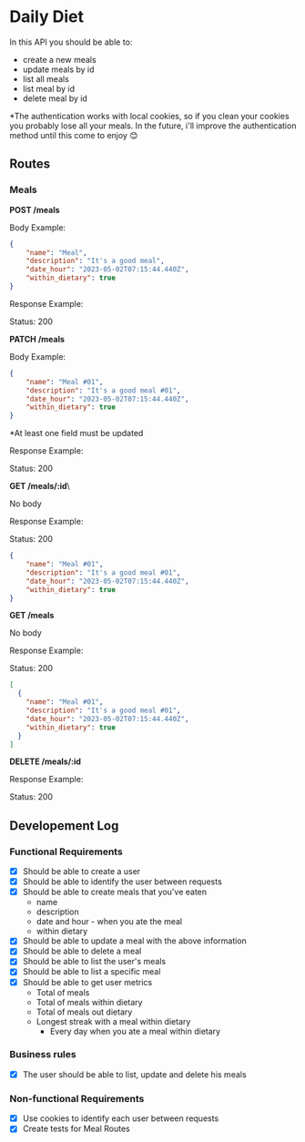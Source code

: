 # Daily Diet 

In this API you should be able to:
- create a new meals
- update meals by id
- list all meals
- list meal by id
- delete meal by id

*The authentication works with local cookies, so if you clean your cookies you probably lose all your meals. In the future, i'll improve the authentication method until this come to enjoy 😊

## Routes

### Meals

**POST /meals**
<p>Body Example:</p>

```json
{
	"name": "Meal",
	"description": "It's a good meal",
	"date_hour": "2023-05-02T07:15:44.440Z",
	"within_dietary": true
}
```
<p>Response Example:</p>
<p>Status: 200</p>

**PATCH /meals**
<p>Body Example:</p>

```json
{
	"name": "Meal #01",
	"description": "It's a good meal #01",
	"date_hour": "2023-05-02T07:15:44.440Z",
	"within_dietary": true
}
```
*At least one field must be updated

<p>Response Example:</p>
<p>Status: 200</p>

**GET /meals/:id**\
<p>No body</p>
<p>Response Example:</p>
<p>Status: 200</p>

```json
{
	"name": "Meal #01",
	"description": "It's a good meal #01",
	"date_hour": "2023-05-02T07:15:44.440Z",
	"within_dietary": true
}
```

**GET /meals**
<p>No body</p>
<p>Response Example:</p>
<p>Status: 200</p>

```json
[
  {
    "name": "Meal #01",
    "description": "It's a good meal #01",
    "date_hour": "2023-05-02T07:15:44.440Z",
    "within_dietary": true
  }
]
```
**DELETE /meals/:id**
<p>Response Example:</p>
<p>Status: 200</p>

## Developement Log
### Functional Requirements

- [x] Should be able to create a user
- [x] Should be able to identify the user between requests
- [x] Should be able to create meals that you've eaten
  - name
  - description
  - date and hour - when you ate the meal
  - within dietary
- [x] Should be able to update a meal with the above information
- [x] Should be able to delete a meal
- [x] Should be able to list the user's meals
- [x] Should be able to list a specific meal
- [x] Should be able to get user metrics
  - Total of meals
  - Total of meals within dietary
  - Total of meals out dietary
  - Longest streak with a meal within dietary
    - Every day when you ate a meal within dietary
  
### Business rules

- [x] The user should be able to list, update and delete his meals
  
### Non-functional Requirements

- [x] Use cookies to identify each user between requests
- [x] Create tests for Meal Routes